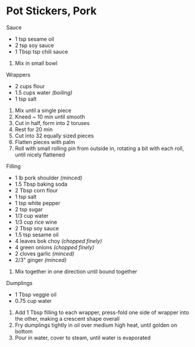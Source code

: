 # Pot Stickers, Pork

Sauce

- 1 tsp sesame oil
- 2 tsp soy sauce
- 1 Tbsp tsp chili sauce

1. Mix in small bowl

Wrappers

- 2 cups flour
- 1.5 cups water *(boiling)*
- 1 tsp salt

1. Mix until a single piece
1. Kneed ~ 10 min until smooth
1. Cut in half, form into 2 toruses
1. Rest for 20 min
1. Cut into 32 equally sized pieces
1. Flatten pieces with palm
1. Roll with small rolling pin from outside in, rotating a bit with each roll, until nicely flattened

Filling

- 1 lb pork shoulder *(minced)*
- 1.5 Tbsp baking soda
- 2 Tbsp corn flour
- 1 tsp salt
- 1 tsp white pepper
- 2 tsp sugar
- 1/3 cup water
- 1/3 cup rice wine
- 2 Tbsp soy sauce
- 1.5 tsp sesame oil
- 4 leaves bok choy *(chopped finely)*
- 4 green onions *(chopped finely)*
- 2 cloves garlic *(minced)*
- 2/3" ginger *(minced)*

1. Mix together in one direction until bound together

Dumplings

- 1 Tbsp veggie oil
- 0.75 cup water

1. Add 1 Tbsp filling to each wrapper, press-fold one side of wrapper into the other, making a crescent shape overall
1. Fry dumplings tightly in oil over medium high heat, until golden on bottom
1. Pour in water, cover to steam, until water is evaporated
